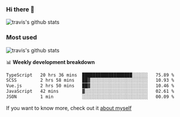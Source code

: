 ### Hi there 👋

<!--
**HondryTravis/HondryTravis** is a ✨ _special_ ✨ repository because its `README.md` (this file) appears on your GitHub profile.

Here are some ideas to get you started:

- 🔭 I’m currently working on ...
- 🌱 I’m currently learning ...
- 👯 I’m looking to collaborate on ...
- 🤔 I’m looking for help with ...
- 💬 Ask me about ...
- 📫 How to reach me: ...
- 😄 Pronouns: ...
- ⚡ Fun fact: ...
-->

![travis's github stats](https://github-readme-stats.vercel.app/api?username=HondryTravis&hide=stars)
### Most used
![travis's github stats](https://github-readme-stats.anuraghazra1.vercel.app/api/top-langs/?username=HondryTravis&layout=compact&hide_title=true)

📊 **Weekly development breakdown**

<!--START_SECTION:waka-->

```txt
TypeScript   20 hrs 36 mins  ███████████████████░░░░░░   75.89 %
SCSS         2 hrs 58 mins   ██▓░░░░░░░░░░░░░░░░░░░░░░   10.93 %
Vue.js       2 hrs 50 mins   ██▓░░░░░░░░░░░░░░░░░░░░░░   10.46 %
JavaScript   42 mins         ▓░░░░░░░░░░░░░░░░░░░░░░░░   02.61 %
JSON         1 min           ░░░░░░░░░░░░░░░░░░░░░░░░░   00.09 %
```

<!--END_SECTION:waka-->

If you want to know more, check out it [about myself](https://hondrytravis.github.io/)
